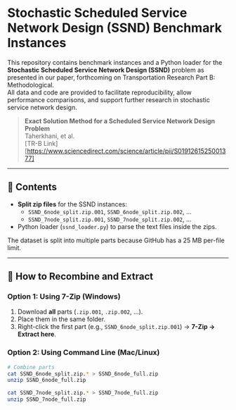 # Stochastic Scheduled Service Network Design (SSND) Benchmark Instances

This repository contains benchmark instances and a Python loader for the **Stochastic Scheduled Service Network Design (SSND)** problem as presented in our paper, forthcoming on Transportation Research Part B: Methodological.  
All data and code are provided to facilitate reproducibility, allow performance comparisons, and support further research in stochastic service network design.  


> **Exact Solution Method for a Scheduled Service Network Design Problem**  
> Taherkhani, et al.  
> [TR-B Link][https://www.sciencedirect.com/science/article/pii/S0191261525001377]

---

## 📂 Contents
- **Split zip files** for the SSND instances:
  - `SSND_6node_split.zip.001`, `SSND_6node_split.zip.002`, ...
  - `SSND_7node_split.zip.001`, `SSND_7node_split.zip.002`, ...
- Python loader (`ssnd_loader.py`) to parse the text files inside the zips.

The dataset is split into multiple parts because GitHub has a 25 MB per-file limit.

---

## 🔄 How to Recombine and Extract

### **Option 1: Using 7-Zip (Windows)**
1. Download **all** parts (`.zip.001`, `.zip.002`, ...).
2. Place them in the same folder.
3. Right-click the first part (e.g., `SSND_6node_split.zip.001`) → **7-Zip → Extract here**.

### **Option 2: Using Command Line (Mac/Linux)**
```bash
# Combine parts
cat SSND_6node_split.zip.* > SSND_6node_full.zip
unzip SSND_6node_full.zip

cat SSND_7node_split.zip.* > SSND_7node_full.zip
unzip SSND_7node_full.zip
